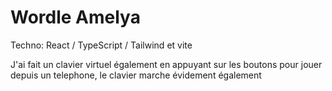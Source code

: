 # Wordle Amelya
Techno: React / TypeScript / Tailwind et vite

J'ai fait un clavier virtuel également en appuyant sur les boutons pour jouer depuis un telephone, le clavier marche évidement également
